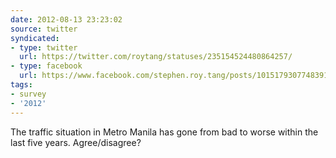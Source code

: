 ```yaml
---
date: 2012-08-13 23:23:02
source: twitter
syndicated:
- type: twitter
  url: https://twitter.com/roytang/statuses/235154524480864257/
- type: facebook
  url: https://www.facebook.com/stephen.roy.tang/posts/10151793077483912
tags:
- survey
- '2012'
---
```


The traffic situation in Metro Manila has gone from bad to worse within the last five years. Agree/disagree?